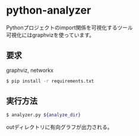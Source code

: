# python-analyzer
Pythonプロジェクトのimport関係を可視化するツール<br>
可視化にはgraphvizを使っています。
## 要求
graphviz, networkx
```sh
$ pip install -r requirements.txt
```
## 実行方法
```sh
$ analyzer.py ${analyze_dir}
```
outディレクトリに有向グラフが出力される。
